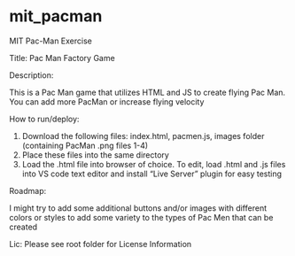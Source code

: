 # mit_pacman
MIT Pac-Man Exercise


Title:
Pac Man Factory Game

Description:

This is a Pac Man game that utilizes HTML and JS to create flying Pac Man.  You can add more PacMan or increase flying velocity

How to run/deploy:
1.	Download the following files: index.html, pacmen.js, images folder (containing PacMan .png files 1-4)
2.	Place these files into the same directory
3.	Load the .html file into browser of choice.  To edit, load .html and .js files into VS code text editor and install “Live Server” plugin for easy testing 

Roadmap:

I might try to add some additional buttons and/or images with different colors or styles to add some variety to the types of Pac Men that can be created


Lic:
Please see root folder for License Information
